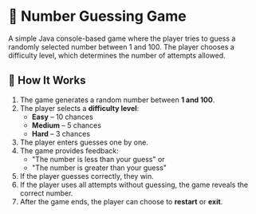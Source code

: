 # 🎯 Number Guessing Game

A simple Java console-based game where the player tries to guess a randomly selected number between 1 and 100. The player chooses a difficulty level, which determines the number of attempts allowed.

## 🧠 How It Works

1. The game generates a random number between **1 and 100**.
2. The player selects a **difficulty level**:
   - **Easy** – 10 chances
   - **Medium** – 5 chances
   - **Hard** – 3 chances
3. The player enters guesses one by one.
4. The game provides feedback:
   - "The number is less than your guess" or
   - "The number is greater than your guess"
5. If the player guesses correctly, they win.
6. If the player uses all attempts without guessing, the game reveals the correct number.
7. After the game ends, the player can choose to **restart** or **exit**.

